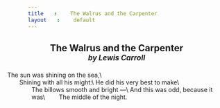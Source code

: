 ```yaml
---
title: The Walrus and the Carpenter
layout: default
---
```

<style>
  #content {max-width: 280px;}
  span {display: inline-block; margin-left: 2em;}
  h2 {margin-bottom: 1em; text-align: center;}
  em {display: block; font-size: 80%; font-style: italic;}
</style>
## The Walrus and the Carpenter *by Lewis Carroll*

The sun was shining on the sea,\\
<span/>Shining with all his might:\\
He did his very best to make\\
<span/>The billows smooth and bright —\\
And this was odd, because it was\\
<span/>The middle of the night.


